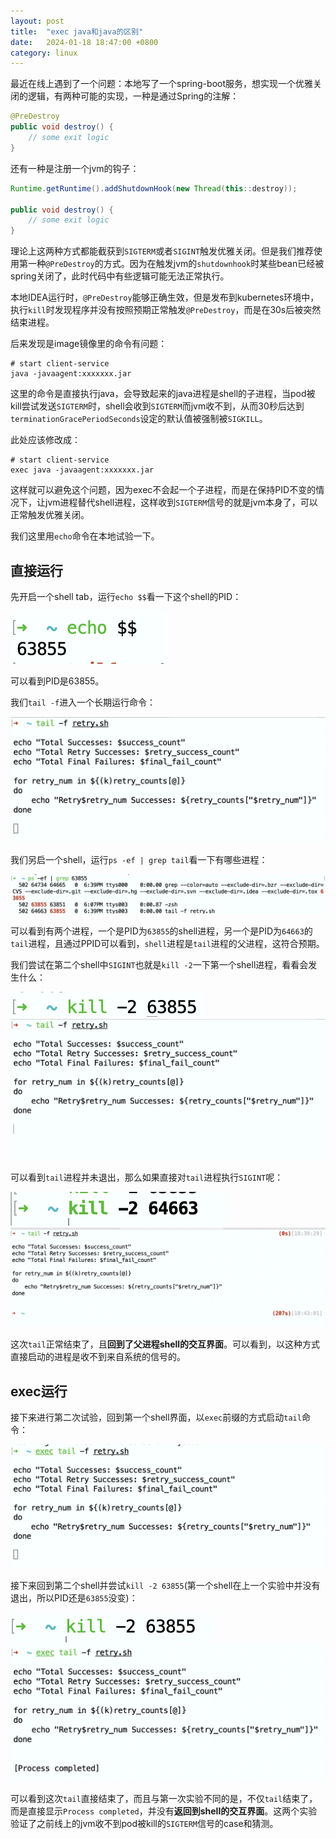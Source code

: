 ```yaml
---
layout: post
title:  "exec java和java的区别"
date:   2024-01-18 18:47:00 +0800
category: linux
---
```


最近在线上遇到了一个问题：本地写了一个spring-boot服务，想实现一个优雅关闭的逻辑，有两种可能的实现，一种是通过Spring的注解：
```java
@PreDestroy
public void destroy() {
	// some exit logic
}
```

还有一种是注册一个jvm的钩子：

```java
Runtime.getRuntime().addShutdownHook(new Thread(this::destroy));

public void destroy() {
	// some exit logic
}
```

理论上这两种方式都能截获到`SIGTERM`或者`SIGINT`触发优雅关闭。但是我们推荐使用第一种`@PreDestroy`的方式。因为在触发jvm的`shutdownhook`时某些bean已经被spring关闭了，此时代码中有些逻辑可能无法正常执行。

本地IDEA运行时，`@PreDestroy`能够正确生效，但是发布到kubernetes环境中，执行`kill`时发现程序并没有按照预期正常触发`@PreDestroy`，而是在30s后被突然结束进程。

后来发现是image镜像里的命令有问题：
```shell
# start client-service
java -javaagent:xxxxxxx.jar
```

这里的命令是直接执行java，会导致起来的java进程是shell的子进程，当pod被kill尝试发送`SIGTERM`时，shell会收到`SIGTERM`而jvm收不到，从而30秒后达到`terminationGracePeriodSeconds`设定的默认值被强制被`SIGKILL`。

此处应该修改成：
```shell
# start client-service
exec java -javaagent:xxxxxxx.jar
```
这样就可以避免这个问题，因为exec不会起一个子进程，而是在保持PID不变的情况下，让jvm进程替代shell进程，这样收到`SIGTERM`信号的就是jvm本身了，可以正常触发优雅关闭。

我们这里用`echo`命令在本地试验一下。

## 直接运行

先开启一个shell tab，运行`echo $$`看一下这个shell的PID：

![get shell pid](/PNG/get_shell_pid.png)

可以看到PID是63855。

我们`tail -f`进入一个长期运行命令：

![tail -f](/PNG/tail_-f_without_exec.png)

我们另启一个shell，运行`ps -ef | grep tail`看一下有哪些进程：

![ps -ef grep tail](/PNG/ps_-ef__grep_tail.png)

可以看到有两个进程，一个是PID为`63855`的shell进程，另一个是PID为`64663`的`tail`进程，且通过PPID可以看到，`shell`进程是`tail`进程的父进程，这符合预期。

我们尝试在第二个shell中`SIGINT`也就是`kill -2`一下第一个shell进程，看看会发生什么：

![kill -2 63855](/PNG/kill_-2_63855.png)
![tail alive](/PNG/tail_alive.png)

可以看到`tail`进程并未退出，那么如果直接对`tail`进程执行`SIGINT`呢：

![kill -2 64663](/PNG/kill_-2_64663.png)
![tail exit](/PNG/tail_exit.png)

这次`tail`正常结束了，且**回到了父进程shell的交互界面**。可以看到，以这种方式直接启动的进程是收不到来自系统的信号的。

## exec运行

接下来进行第二次试验，回到第一个shell界面，以`exec`前缀的方式启动`tail`命令：

![tail -f with exec](/PNG/tail_-f_with_exec.png)

接下来回到第二个shell并尝试`kill -2 63855`(第一个shell在上一个实验中并没有退出，所以PID还是`63855`没变)：

![kill -2 63855 2nd](/PNG/kill_-2_63855_2.png)
![Process completed](/PNG/Process_completed.png)

可以看到这次`tail`直接结束了，而且与第一次实验不同的是，不仅`tail`结束了，而是直接显示`Process completed`，并没有**返回到shell的交互界面**。这两个实验验证了之前线上的jvm收不到pod被kill的`SIGTERM`信号的case和猜测。